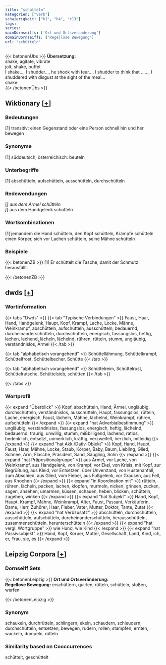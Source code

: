 ```yaml
---
title: "schütteln"
kategorien: ["Verb"]
schwierigkeit: ["k1", "h4", "r13"]
tags:
series:
mainDornseiffs: ['Ort und Ortsveränderung']
domainDornseiffs: ['Regellose Bewegung']
url: "schütteln"
---
```


{{< betonenÜbs >}}
**Übersetzung:**  
shake, agitate, vibrate  
jolt, shake, buffet  
I shake..., I shudder..., he shook with fear..., I shudder to think that …..., I shuddered with disgust at the sight of the meal...  
shake  
{{< /betonenÜbs >}}

## Wiktionary [[+](https://de.wiktionary.org/wiki/schütteln)]

### Bedeutungen
[1] transitiv: einen Gegenstand oder eine Person schnell hin und her bewegen  

### Synonyme
[1] süddeutsch, österreichisch: beuteln  

### Unterbegriffe
[1] abschütteln, aufschütteln, ausschütteln, durchschütteln  

### Redewendungen
[*] aus dem Ärmel schütteln  
[*] aus dem Handgelenk schütteln  

### Wortkombinationen
[1] jemandem die Hand schütteln, den Kopf schütteln, Krämpfe schütteln einen Körper, sich vor Lachen schütteln, seine Mähne schütteln  

### Beispiele
{{< betonenZB >}}
[1] Er schüttelt die Tasche, damit der Schmutz herausfällt.  

{{< /betonenZB >}}


## dwds [[+](https://www.dwds.de/wb/schütteln)]

### Wortinformation
{{< tabs "Dwds" >}}
{{< tab "Typische Verbindungen" >}}
Faust, Haar, Hand, Handgelenk, Haupt, Kopf, Krampf, Lache, Locke, Mähne, Weinkrampf, abschütteln, aufschütteln, ausschütteln, bedauernd, durcheinanderschütteln, durchschütteln, energisch, fassungslos, heftig, lachen, lachend, lächeln, lächelnd, rühren, rütteln, stumm, ungläubig, verständnislos, Ärmel
{{< /tab >}}

{{< tab "alphabetisch vorangehend" >}}
Schüttellähmung, Schüttelkrampf, Schüttelfrost, Schüttelbecher, Schütte
{{< /tab >}}

{{< tab "alphabetisch vorangehend" >}}
Schüttelreim, Schüttelrost, Schüttelrutsche, Schüttelsieb, schütten
{{< /tab >}}

{{< /tabs >}}

### Wortprofil
{{< expand "Überblick" >}} Kopf, abschütteln, Hand, Ärmel, ungläubig, durchschütteln, verständnislos, ausschütteln, Haupt, fassungslos, rütteln, Lache, energisch, Faust, lächeln, Mähne, lächelnd, Weinkrampf, rühren, aufschütteln {{< /expand >}}
{{< expand "hat Adverbialbestimmung" >}} ungläubig, verständnislos, fassungslos, energisch, heftig, lächelnd, bedauernd, traurig, unwillig, stumm, mißbilligend, lachend, ratlos, bedenklich, entsetzt, unmerklich, kräftig, verzweifelt, herzlich, mitleidig {{< /expand >}}
{{< expand "hat Akk./Dativ-Objekt" >}} Kopf, Hand, Haupt, Faust, Haar, Mähne, Locke, Staub, Körper, Baby, Baum, Liebling, Glied, Schnee, Arm, Flasche, Präsident, Sand, Säugling, Sohn {{< /expand >}}
{{< expand "hat Präpositionalgruppe" >}} aus Ärmel, vor Lache, von Weinkrampf, aus Handgelenk, von Krampf, vor Ekel, von Krisis, mit Kopf, zur Begrüßung, aus Kleid, vor Entsetzen, über Unverstand, von Hustenanfall, zum Abschied, aus Glied, vom Fieber, aus Fußgelenk, vor Grausen, aus Fell, aus Knochen {{< /expand >}}
{{< expand "in Koordination mit" >}} rütteln, rühren, lächeln, packen, lachen, klopfen, murmeln, nicken, grinsen, zucken, sagen, ansehen, umarmen, küssen, schauen, heben, blicken, schütteln, zugehen, winken {{< /expand >}}
{{< expand "hat Subjekt" >}} Hand, Kopf, Haupt, Krampf, Mähne, Weinkrampf, Alter, Faust, Passant, Verkäuferin, Dame, Herr, Zuhörer, Haar, Fieber, Vater, Mutter, Doktor, Tante, Zutat {{< /expand >}}
{{< expand "hat Verbzusatz" >}} abschütteln, durchschütteln, ausschütteln, aufschütteln, durcheinanderschütteln, herausschütteln, zusammenschütteln, herunterschütteln {{< /expand >}}
{{< expand "hat vergl. Wortgruppe" >}} wie Hund, wie Kind {{< /expand >}}
{{< expand "hat Passivsubjekt" >}} Hand, Kopf, Körper, Mutter, Gesellschaft, Land, Kind, ich, er, Frau, sie, es {{< /expand >}}

## Leipzig Corpora [[+](https://corpora.uni-leipzig.de/en/res?word=schütteln&corpusId=deu_newscrawl-public_2018)]

### Dornseiff Sets
{{< betonenLeipzig >}}
**Ort und Ortsveränderung:**  
**Regellose Bewegung:** erschüttern, quirlen, rütteln, schütteln, stoßen, werfen  

{{< /betonenLeipzig >}}

### Synonym
schaukeln, durchrütteln, schlingern, ekeln, schaudern, schleudern, durchschütteln, entsetzen, bewegen, rudern, rollen, stampfen, ernten, wackeln, dümpeln, rütteln


### Similarity based on Cooccurrences
schüttelt, geschüttelt

